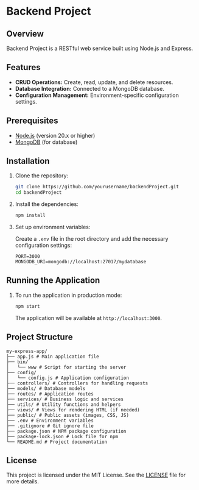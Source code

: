 # Backend Project

## Overview

Backend Project is a RESTful web service built using Node.js and Express.

## Features

- **CRUD Operations:** Create, read, update, and delete resources.
- **Database Integration:** Connected to a MongoDB database.
- **Configuration Management:** Environment-specific configuration settings.

## Prerequisites

- [Node.js](https://nodejs.org/) (version 20.x or higher)
- [MongoDB](https://www.mongodb.com/) (for database)

## Installation

1. Clone the repository:

    ```sh
    git clone https://github.com/yourusername/backendProject.git
    cd backendProject
    ```

2. Install the dependencies:

    ```sh
    npm install
    ```

3. Set up environment variables:

    Create a `.env` file in the root directory and add the necessary configuration settings:

    ```env
    PORT=3000
    MONGODB_URI=mongodb://localhost:27017/mydatabase
    ```

## Running the Application

1. To run the application in production mode:

    ```sh
    npm start
    ```
    The application will be available at `http://localhost:3000`.

## Project Structure

```
my-express-app/
├── app.js # Main application file
├── bin/
│   └── www # Script for starting the server
├── config/
│   └── config.js # Application configuration
├── controllers/ # Controllers for handling requests
├── models/ # Database models
├── routes/ # Application routes
├── services/ # Business logic and services
├── utils/ # Utility functions and helpers
├── views/ # Views for rendering HTML (if needed)
├── public/ # Public assets (images, CSS, JS)
├── .env # Environment variables
├── .gitignore # Git ignore file
├── package.json # NPM package configuration
├── package-lock.json # Lock file for npm
└── README.md # Project documentation
```


## License

This project is licensed under the MIT License. See the [LICENSE](LICENSE) file for more details.

